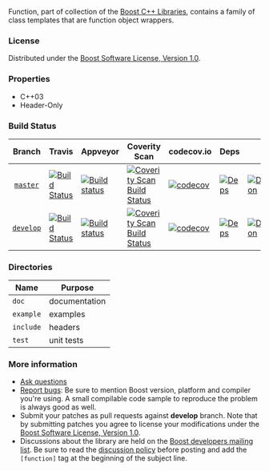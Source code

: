 Function, part of collection of the [Boost C++ Libraries](http://github.com/boostorg), contains a family of class templates that are function object wrappers.

### License

Distributed under the [Boost Software License, Version 1.0](http://www.boost.org/LICENSE_1_0.txt).

### Properties

* C++03
* Header-Only

### Build Status

Branch          | Travis | Appveyor | Coverity Scan | codecov.io | Deps | Docs | Tests |
:-------------: | ------ | -------- | ------------- | ---------- | ---- | ---- | ----- |
[`master`](https://github.com/boostorg/function/tree/master) | [![Build Status](https://travis-ci.org/boostorg/function.svg?branch=master)](https://travis-ci.org/boostorg/function) | [![Build status](https://ci.appveyor.com/api/projects/status/7tgx4ac44fikr87d/branch/master?svg=true)](https://ci.appveyor.com/project/jeking3/function-d036y/branch/master) | [![Coverity Scan Build Status](https://scan.coverity.com/projects/15843/badge.svg)](https://scan.coverity.com/projects/boostorg-function) | [![codecov](https://codecov.io/gh/boostorg/function/branch/master/graph/badge.svg)](https://codecov.io/gh/boostorg/function/branch/master)| [![Deps](https://img.shields.io/badge/deps-master-brightgreen.svg)](https://pdimov.github.io/boostdep-report/master/function.html) | [![Documentation](https://img.shields.io/badge/docs-master-brightgreen.svg)](http://www.boost.org/doc/libs/master/doc/html/function.html) | [![Enter the Matrix](https://img.shields.io/badge/matrix-master-brightgreen.svg)](http://www.boost.org/development/tests/master/developer/function.html)
[`develop`](https://github.com/boostorg/function/tree/develop) | [![Build Status](https://travis-ci.org/boostorg/function.svg?branch=develop)](https://travis-ci.org/boostorg/function) | [![Build status](https://ci.appveyor.com/api/projects/status/7tgx4ac44fikr87d/branch/develop?svg=true)](https://ci.appveyor.com/project/jeking3/function-d036y/branch/develop) | [![Coverity Scan Build Status](https://scan.coverity.com/projects/15843/badge.svg)](https://scan.coverity.com/projects/boostorg-function) | [![codecov](https://codecov.io/gh/boostorg/function/branch/develop/graph/badge.svg)](https://codecov.io/gh/boostorg/function/branch/develop) | [![Deps](https://img.shields.io/badge/deps-develop-brightgreen.svg)](https://pdimov.github.io/boostdep-report/develop/function.html) | [![Documentation](https://img.shields.io/badge/docs-develop-brightgreen.svg)](http://www.boost.org/doc/libs/develop/doc/html/function.html) | [![Enter the Matrix](https://img.shields.io/badge/matrix-develop-brightgreen.svg)](http://www.boost.org/development/tests/develop/developer/function.html)

### Directories

| Name        | Purpose                        |
| ----------- | ------------------------------ |
| `doc`       | documentation                  |
| `example`   | examples                       |
| `include`   | headers                        |
| `test`      | unit tests                     |

### More information

* [Ask questions](http://stackoverflow.com/questions/ask?tags=c%2B%2B,boost,boost-function)
* [Report bugs](https://github.com/boostorg/function/issues): Be sure to mention Boost version, platform and compiler you're using. A small compilable code sample to reproduce the problem is always good as well.
* Submit your patches as pull requests against **develop** branch. Note that by submitting patches you agree to license your modifications under the [Boost Software License, Version 1.0](http://www.boost.org/LICENSE_1_0.txt).
* Discussions about the library are held on the [Boost developers mailing list](http://www.boost.org/community/groups.html#main). Be sure to read the [discussion policy](http://www.boost.org/community/policy.html) before posting and add the `[function]` tag at the beginning of the subject line.

